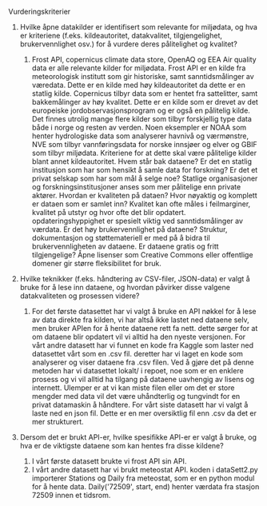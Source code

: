 Vurderingskriterier 

1. Hvilke åpne datakilder er identifisert som relevante for miljødata, og hva er kriteriene (f.eks. kildeautoritet, datakvalitet, tilgjengelighet, brukervennlighet osv.) for å vurdere deres pålitelighet og kvalitet?
   1. Frost API, copernicus climate data store, OpenAQ og EEA Air quality data er alle relevante kilder for miljødata. Frost API er en kilde fra meteorologisk institutt som gir historiske, samt sanntidsmålinger av væredata. Dette er en kilde med høy kildeautoritet da dette er en statlig kilde. Copernicus tilbyr data som er hentet fra sattelitter, samt bakkemålinger av høy kvalitet. Dette er en kilde som er drevet av det europeiske jordobservasjonsprogram og er også en pålitelig kilde. Det finnes utrolig mange flere kilder som tilbyr forskjellig type data både i norge og resten av verden. Noen eksempler er NOAA som henter hydrologiske data som analyserer havnivå og værmønstre, NVE som tilbyr vannføringsdata for norske innsjøer og elver og GBIF som tilbyr miljødata. Kriteriene for at dette skal være pålitelige kilder blant annet kildeautoritet. Hvem står bak dataene? Er det en statlig institusjon som har som hensikt å samle data for forskning? Er det et privat selskap som har som mål å selge noe? Statlige organisasjoner og forskningsinstitusjoner anses som mer pålitelige enn private aktører. Hvordan er kvaliteten på dataen? Hvor nøyaktig og komplett er dataen som er samlet inn? Kvalitet kan ofte måles i feilmarginer, kvalitet på utstyr og hvor ofte det blir opdatert. opdateringshyppighet er spesielt viktig ved sanntidsmålinger av værdata. Er det høy brukervennlighet på dataene? Struktur, dokumentasjon og støttemateriell er med på å bidra til brukervennligheten av dataene. Er dataene gratis og fritt tilgjengelige? Åpne lisenser som Creative Commons eller offentlige domener gir større fleksibilitet for bruk.

2. Hvilke teknikker (f.eks. håndtering av CSV-filer, JSON-data) er valgt å bruke for å lese inn dataene, og hvordan påvirker disse valgene datakvaliteten og prosessen videre?
   1. For det første datasettet har vi valgt å bruke en API nøkkel for å lese av data direkte fra kilden, vi har altså ikke lastet ned dataene selv, men bruker APIen for å hente dataene rett fa nett. dette sørger for at om dataene blir opdatert vil vi alltid ha den nyeste versjonen. For vårt andre datasett har vi funnet en kode fra Kaggle som laster ned datasettet vårt som en .csv fil. deretter har vi laget en kode som analyserer og viser dataene fra .csv filen. Ved å gjøre det på denne metoden har vi datasettet lokalt/ i repoet, noe som er en enklere prosess og vi vil alltid ha tilgang på dataene uavhengig av lisens og internett. Ulemper er at vi kan miste filen eller om det er store mengder med data vil det være uhåndterlig og tungvindt for en privat datamaskin å håndtere. For vårt siste datasett har vi valgt å laste ned en json fil. Dette er en mer oversiktlig fil enn .csv da det er mer strukturert. 

3. Dersom det er brukt API-er, hvilke spesifikke API-er er valgt å bruke, og hva er de viktigste dataene som kan hentes fra disse kildene?
   1. I vårt første datasett brukte vi frost API sin API. 
   2. I vårt andre datasett har vi brukt meteostat API. koden i dataSett2.py importerer Stations og Daily fra meteostat, som er en python modul for å hente data. Daily('72509', start, end) henter værdata fra stasjon 72509 innen et tidsrom. 